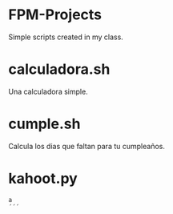 # FPM-Projects
Simple scripts created in my class.

# calculadora.sh
Una calculadora simple.

# cumple.sh
Calcula los dias que faltan para tu cumpleaños.

# kahoot.py
```bash
a
´´´
